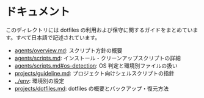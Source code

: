 # ドキュメント

このディレクトリには dotfiles の利用および保守に関するガイドをまとめています。すべて日本語で記述されています。

- [agents/overview.md](agents/overview.md): スクリプト方針の概要
- [agents/scripts.md](agents/scripts.md): インストール・クリーンアップスクリプトの詳細
- [agents/scripts.md#os-detection](agents/scripts.md#os-detection): OS 判定と環境別ファイルの扱い
- [projects/guideline.md](projects/guideline.md): プロジェクト向けシェルスクリプトの指針
- [../env](../env): 環境別の設定
- [projects/dotfiles.md](projects/dotfiles.md): dotfiles の概要とバックアップ・復元方法

